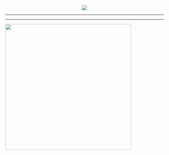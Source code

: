 <div align="center"><img src="https://miro.medium.com/max/2400/1*OohqW5DGh9CQS4hLY5FXzA.png"/></div>

--------

--------
<div>
  <img width="400px" src="https://github-readme-stats.vercel.app/api/?username=DreydenGys&show_icons=true&title_color=fff&icon_color=79ff97&text_color=9f9f9f&bg_color=151515"/>
 </div>
